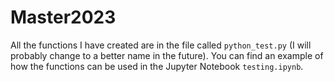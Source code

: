 # Master2023
All the functions I have created are in the file called `python_test.py` (I will probably change to a better name in the future). You can find an example of how the functions can be used in the Jupyter Notebook `testing.ipynb`.
